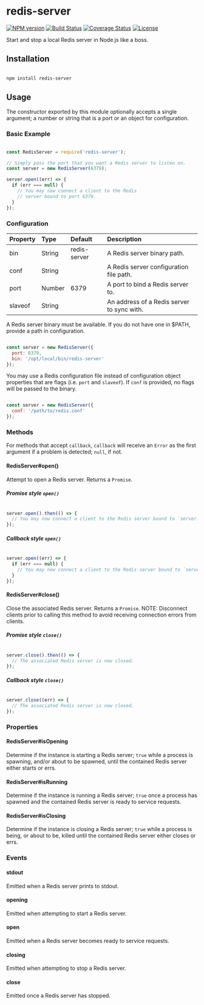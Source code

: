 # redis-server

[![NPM version](https://img.shields.io/npm/v/redis-server.svg)](https://www.npmjs.com/package/redis-server)
[![Build Status](https://img.shields.io/travis/BrandonZacharie/node-redis-server/master.svg)](https://travis-ci.org/BrandonZacharie/node-redis-server)
[![Coverage Status](https://img.shields.io/coveralls/BrandonZacharie/node-redis-server/master.svg)](https://coveralls.io/github/BrandonZacharie/node-redis-server?branch=master)
[![License](https://img.shields.io/npm/l/redis-server.svg)](https://github.com/BrandonZacharie/node-redis-server/blob/master/LICENSE.md)

Start and stop a local Redis server in Node.js like a boss.

## Installation

```Bash

npm install redis-server

```

## Usage

The constructor exported by this module optionally accepts a single argument;
a number or string that is a port or an object for configuration.

### Basic Example

```JavaScript

const RedisServer = require('redis-server');

// Simply pass the port that you want a Redis server to listen on.
const server = new RedisServer(6379);

server.open((err) => {
  if (err === null) {
    // You may now connect a client to the Redis
    // server bound to port 6379.
  }
});

```

### Configuration

| Property | Type   | Default      | Description
|:---------|:-------|:-------------|:-----------
| bin      | String | redis-server | A Redis server binary path.
| conf     | String |              | A Redis server configuration file path.
| port     | Number | 6379         | A port to bind a Redis server to.
| slaveof  | String |              | An address of a Redis server to sync with.

A Redis server binary must be available. If you do not have one in $PATH,
provide a path in configuration.

```JavaScript

const server = new RedisServer({
  port: 6379,
  bin: '/opt/local/bin/redis-server'
});

```

You may use a Redis configuration file instead of configuration object
properties that are flags (i.e. `port` and `slaveof`). If `conf` is
provided, no flags will be passed to the binary.

```JavaScript

const server = new RedisServer({
  conf: '/path/to/redis.conf'
});

```

### Methods

For methods that accept `callback`, `callback` will receive an `Error`
as the first argument if a problem is detected; `null`, if not.

#### RedisServer#open()

Attempt to open a Redis server. Returns a `Promise`.

##### Promise style `open()`

``` JavaScript

server.open().then(() => {
  // You may now connect a client to the Redis server bound to `server.port`.
});

```

##### Callback style `open()`

``` JavaScript

server.open((err) => {
  if (err === null) {
    // You may now connect a client to the Redis server bound to `server.port`.
  }
});

```

#### RedisServer#close()

Close the associated Redis server. Returns a `Promise`. NOTE: Disconnect
clients prior to calling this method to avoid receiving connection
errors from clients.

##### Promise style `close()`

``` JavaScript

server.close().then(() => {
  // The associated Redis server is now closed.
});

```

##### Callback style `close()`

``` JavaScript

server.close((err) => {
  // The associated Redis server is now closed.
});

```

### Properties

#### RedisServer#isOpening

Determine if the instance is starting a Redis server; `true` while a
process is spawning, and/or about to be spawned, until the contained Redis
server either starts or errs.

#### RedisServer#isRunning

Determine if the instance is running a Redis server; `true` once a process
has spawned and the contained Redis server is ready to service requests.

#### RedisServer#isClosing

Determine if the instance is closing a Redis server; `true` while a
process is being, or about to be, killed until the contained Redis server either
closes or errs.

### Events

#### stdout

Emitted when a Redis server prints to stdout.

#### opening

Emitted when attempting to start a Redis server.

#### open

Emitted when a Redis server becomes ready to service requests.

#### closing

Emitted when attempting to stop a Redis server.

#### close

Emitted once a Redis server has stopped.
